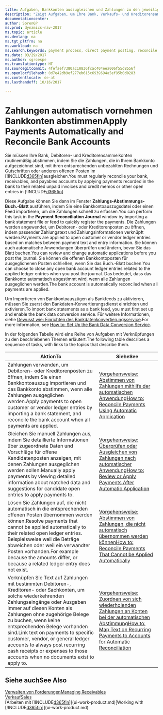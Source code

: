 ```yaml
---
title: Aufgaben, Bankkonten auszugleichen und Zahlungen zu den jeweiligen Posten anzuwenden
description: "Zeigt Aufgaben, um Ihre Bank, Verkaufs- und Kreditorensammelkonte, Beitragszahlungseingänge oder Kosten auszugleichen und gleicht Zahlungen automatisch aus."
documentationcenter: 
author: SorenGP
ms.prod: dynamics-nav-2017
ms.topic: article
ms.devlang: na
ms.tgt_pltfrm: na
ms.workload: na
ms.search.keywords: payment process, direct payment posting, reconcile payment, expenses, cash receipts
ms.date: 03/29/2017
ms.author: sgroespe
ms.translationtype: HT
ms.sourcegitcommit: 4fefaef7380ac10836fcac404eea006f55d8556f
ms.openlocfilehash: 0d7e42db9ef277eb615c6939694a5ef85b0d0283
ms.contentlocale: de-at
ms.lasthandoff: 10/16/2017

---
```

# <a name="apply-payments-automatically-and-reconcile-bank-accounts"></a><span data-ttu-id="68055-103">Zahlungen automatisch vornehmen Bankkonten abstimmen</span><span class="sxs-lookup"><span data-stu-id="68055-103">Apply Payments Automatically and Reconcile Bank Accounts</span></span>
<span data-ttu-id="68055-104">Sie müssen Ihre Bank, Debitoren- und Kreditorensammelkonten routinemäßig abstimmen, indem Sie die Zahlungen, die in Ihrem Bankkonto aufgezeichnet sind, mit ihren entsprechenden unbezahlten Rechnungen und Gutschriften oder anderen offenen Posten im [!INCLUDE[d365fin](includes/d365fin_long_md.md)]ausgleichen.</span><span class="sxs-lookup"><span data-stu-id="68055-104">You must regularly reconcile your bank, receivables, and payables accounts by applying payments recorded in the bank to their related unpaid invoices and credit memos or other open entries in [!INCLUDE[d365fin](includes/d365fin_long_md.md)].</span></span>  

<span data-ttu-id="68055-105">Diese Aufgabe können Sie dann im Fenster **Zahlungs-Abstimmungs-Buch.-Blatt** ausführen, indem Sie eine Bankkontoauszugsdatei oder einen Feed importieren, um die Zahlungen schnell zu erfassen.</span><span class="sxs-lookup"><span data-stu-id="68055-105">You can perform this task in the **Payment Reconciliation Journal** window by importing a bank statement file or feed to quickly register the payments.</span></span> <span data-ttu-id="68055-106">Die Zahlungen werden angewendet, um Debitoren- oder Kreditorenposten zu öffnen, indem passender Zahlungstext und Zahlungsinformationen verknüpft werden.</span><span class="sxs-lookup"><span data-stu-id="68055-106">Payments are applied to open customer or vendor ledger entries based on matches between payment text and entry information.</span></span> <span data-ttu-id="68055-107">Sie können auch automatische Anwendungen überprüfen und ändern, bevor Sie das Blatt buchen.</span><span class="sxs-lookup"><span data-stu-id="68055-107">You can review and change automatic applications before you post the journal.</span></span> <span data-ttu-id="68055-108">Sie können die offenen Bankkontoposten für ausgeglichenen Posten schließen, wenn Sie das Buch.-Blatt buchen.</span><span class="sxs-lookup"><span data-stu-id="68055-108">You can choose to close any open bank account ledger entries related to the applied ledger entries when you post the journal.</span></span> <span data-ttu-id="68055-109">Das bedeutet, dass das Bankkonto automatisch abgestimmt wird, wenn alle Zahlungen ausgeglichen werden.</span><span class="sxs-lookup"><span data-stu-id="68055-109">The bank account is automatically reconciled when all payments are applied.</span></span>  

<span data-ttu-id="68055-110">Um Importieren von Bankkontoauszügen als Bankfeeds zu aktivieren, müssen Sie zuerst den Bankdaten-Konvertierungsdienst einrichten und aktivieren.</span><span class="sxs-lookup"><span data-stu-id="68055-110">To import bank statements as a bank feed, you must first set up and enable the bank data conversion service.</span></span> <span data-ttu-id="68055-111">Für weitere Informationen, siehe [Gewusst wie: Einrichten des Bankdatenkonvertierungsservice](bank-how-setup-bank-data-conversion-service.md).</span><span class="sxs-lookup"><span data-stu-id="68055-111">For more information, see [How to: Set Up the Bank Data Conversion Service](bank-how-setup-bank-data-conversion-service.md).</span></span>  

<span data-ttu-id="68055-112">In der folgenden Tabelle wird eine Reihe von Aufgaben mit Verknüpfungen zu den beschriebenen Themen erläutert.</span><span class="sxs-lookup"><span data-stu-id="68055-112">The following table describes a sequence of tasks, with links to the topics that describe them.</span></span>  

| <span data-ttu-id="68055-113">Aktion</span><span class="sxs-lookup"><span data-stu-id="68055-113">To</span></span> | <span data-ttu-id="68055-114">Siehe</span><span class="sxs-lookup"><span data-stu-id="68055-114">See</span></span> |
| --- | --- |
| <span data-ttu-id="68055-115">Zahlungen verwenden, um Debitoren- oder Kreditorenposten zu öffnen, indem Sie einen Bankkontoauszug importieren und das Bankkonto abstimmen, wenn alle Zahlungen ausgeglichen werden.</span><span class="sxs-lookup"><span data-stu-id="68055-115">Apply payments to open customer or vendor ledger entries by importing a bank statement, and reconcile the bank account when all payments are applied.</span></span> |[<span data-ttu-id="68055-116">Vorgehensweise: Abstimmen von Zahlungen mithilfe der automatischen Anwendung</span><span class="sxs-lookup"><span data-stu-id="68055-116">How to: Reconcile Payments Using Automatic Application</span></span>](receivables-how-reconcile-payments-auto-application.md) |
| <span data-ttu-id="68055-117">Gleichen Sie manuell Zahlungen aus, indem Sie detaillierte Informationen über zugeordnete Daten und Vorschläge für offene Kandidatenposten anzeigen, mit denen Zahlungen ausgeglichen werden sollen.</span><span class="sxs-lookup"><span data-stu-id="68055-117">Manually apply payments by viewing detailed information about matched data and suggestions for candidate open entries to apply payments to.</span></span> |[<span data-ttu-id="68055-118">Vorgehensweise: Überprüfen oder Ausgleichen von Zahlungen nach automatischer Anwendung</span><span class="sxs-lookup"><span data-stu-id="68055-118">How to: Review or Apply Payments After Automatic Application</span></span>](receivables-how-review-apply-payments-auto-application.md) |
| <span data-ttu-id="68055-119">Lösen Sie Zahlungen auf, die nicht automatisch in die entsprechenden offenen Posten übernommen werden können.</span><span class="sxs-lookup"><span data-stu-id="68055-119">Resolve payments that cannot be applied automatically to their related open ledger entries.</span></span> <span data-ttu-id="68055-120">Beispielsweise weil die Beträge abweichen oder weil ein verwandter Posten vorhanden.</span><span class="sxs-lookup"><span data-stu-id="68055-120">For example because the amounts differ, or because a related ledger entry does not exist.</span></span> |[<span data-ttu-id="68055-121">Vorgehensweise: Abstimmen von Zahlungen, die nicht automatisch übernommen werden können</span><span class="sxs-lookup"><span data-stu-id="68055-121">How to: Reconcile Payments That Cannot be Applied Automatically</span></span>](receivables-how-reconcile-payments-cannot-apply-auto.md) |
| <span data-ttu-id="68055-122">Verknüpfen Sie Text auf Zahlungen mit bestimmten Debitoren-, Kreditoren- oder Sachkonten, um solche wiederkehrenden Zahlungseingänge oder Ausgaben immer auf diesen Konten als Zahlungen ohne zugehörige Belege zu buchen, wenn keine entsprechenden Belege vorhanden sind.</span><span class="sxs-lookup"><span data-stu-id="68055-122">Link text on payments to specific customer, vendor, or general ledger accounts to always post recurring cash receipts or expenses to those accounts when no documents exist to apply to.</span></span> |[<span data-ttu-id="68055-123">Vorgehensweise: Zuordnen von sich wiederholenden Zahlungen an Konten bei der automatischen Abstimmung</span><span class="sxs-lookup"><span data-stu-id="68055-123">How to: Map Text on Recurring Payments to Accounts for Automatic Reconciliation</span></span>](receivables-how-map-text-recurring-payments-accounts-auto-reconcilliation.md) |

## <a name="see-also"></a><span data-ttu-id="68055-124">Siehe auch</span><span class="sxs-lookup"><span data-stu-id="68055-124">See Also</span></span>
[<span data-ttu-id="68055-125">Verwalten von Forderungen</span><span class="sxs-lookup"><span data-stu-id="68055-125">Managing Receivables</span></span>](receivables-manage-receivables.md)  
[<span data-ttu-id="68055-126">Verkauf</span><span class="sxs-lookup"><span data-stu-id="68055-126">Sales</span></span>](sales-manage-sales.md)  
<span data-ttu-id="68055-127">[Arbeiten mit [!INCLUDE[d365fin](includes/d365fin_md.md)]](ui-work-product.md)</span><span class="sxs-lookup"><span data-stu-id="68055-127">[Working with [!INCLUDE[d365fin](includes/d365fin_md.md)]](ui-work-product.md)</span></span>


